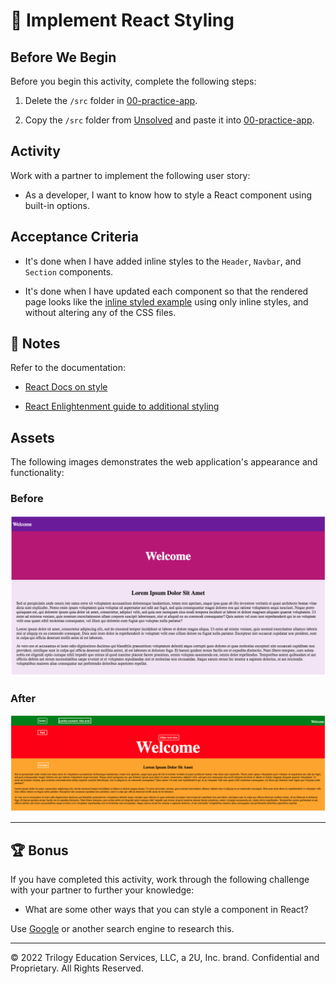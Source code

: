 # 📖 Implement React Styling

## Before We Begin

Before you begin this activity, complete the following steps:

1. Delete the `/src` folder in [00-practice-app](../00-practice-app/).

2. Copy the `/src` folder from [Unsolved](./Unsolved/) and paste it into [00-practice-app](../00-practice-app/).

## Activity

Work with a partner to implement the following user story:

* As a developer, I want to know how to style a React component using built-in options.

## Acceptance Criteria

* It's done when I have added inline styles to the `Header`, `Navbar`, and `Section` components.

* It's done when I have updated each component so that the rendered page looks like the [inline styled example](Images/02-InlineStyled.png) using only inline styles, and without altering any of the CSS files.

## 📝 Notes

Refer to the documentation:

* [React Docs on style](https://reactjs.org/docs/dom-elements.html#style)

* [React Enlightenment guide to additional styling](https://www.reactenlightenment.com/react-jsx/5.6.html)

## Assets

The following images demonstrates the web application's appearance and functionality:

### Before

![The original page features purple and pink backgrounds in different sections.](Images/01-InitialPage.png)

### After

![The newly styled page features green, red, and yellow backgrounds and buttons that have been aligned with each other.](Images/02-InlineStyled.png)

---

## 🏆 Bonus

If you have completed this activity, work through the following challenge with your partner to further your knowledge:

* What are some other ways that you can style a component in React?

Use [Google](https://www.google.com) or another search engine to research this.

---
© 2022 Trilogy Education Services, LLC, a 2U, Inc. brand. Confidential and Proprietary. All Rights Reserved.